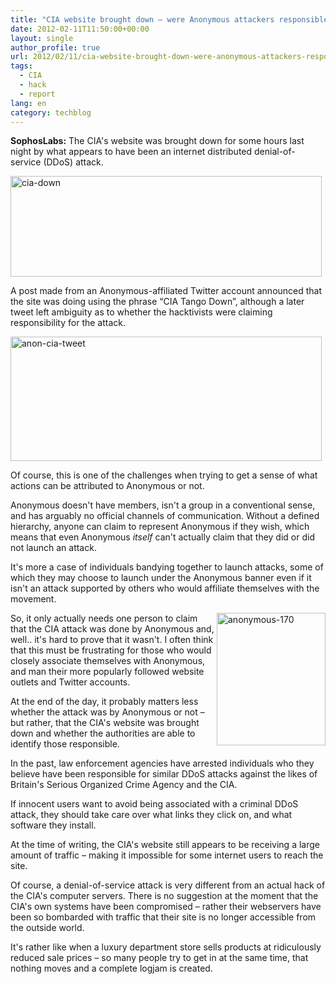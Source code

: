 ```yaml
---
title: "CIA website brought down – were Anonymous attackers responsible?"
date: 2012-02-11T11:50:00+00:00
layout: single
author_profile: true
url: 2012/02/11/cia-website-brought-down-were-anonymous-attackers-responsible/
tags:
  - CIA
  - hack
  - report
lang: en
category: techblog
---
```

**SophosLabs:** The CIA's website was brought down for some hours last night by what appears to have been an internet distributed denial-of-service (DDoS) attack. 

[<img title="cia-down" border="0" alt="cia-down" src="http://lh5.ggpht.com/-SgwkBv_vBow/TzZN5_Wj5NI/AAAAAAAAErc/LWOysDWNwOA/cia-down_thumb%25255B2%25255D.jpg?imgmax=800" width="498" height="161" />](http://lh6.ggpht.com/-OYhRpfQoh4Q/TzZN2MT3jdI/AAAAAAAAErU/u_j4c7HWskE/s1600-h/cia-down%25255B4%25255D.jpg) 

A post made from an Anonymous-affiliated Twitter account announced that the site was doing using the phrase “CIA Tango Down”, although a later tweet left ambiguity as to whether the hacktivists were claiming responsibility for the attack. 

[<img title="anon-cia-tweet" border="0" alt="anon-cia-tweet" src="http://lh3.ggpht.com/-2o8AftVcUCQ/TzZOlBwkJ2I/AAAAAAAAErs/XGf4owiwRgk/anon-cia-tweet_thumb%25255B2%25255D.jpg?imgmax=800" width="498" height="199" />](http://lh5.ggpht.com/-HeFIj8mW0w0/TzZOhhaUg5I/AAAAAAAAErk/FB18GXY8DfU/s1600-h/anon-cia-tweet%25255B4%25255D.jpg) 

Of course, this is one of the challenges when trying to get a sense of what actions can be attributed to Anonymous or not. 

Anonymous doesn't have members, isn't a group in a conventional sense, and has arguably no official channels of communication. Without a defined hierarchy, anyone can claim to represent Anonymous if they wish, which means that even Anonymous _itself_ can't actually claim that they did or did not launch an attack. 

It's more a case of individuals bandying together to launch attacks, some of which they may choose to launch under the Anonymous banner even if it isn't an attack supported by others who would affiliate themselves with the movement. 

[<img title="anonymous-170" border="0" alt="anonymous-170" align="right" src="http://lh6.ggpht.com/-G0NkoWgDufw/TzZPDBOzbXI/AAAAAAAAEr8/f3SDQ0Xprw4/anonymous-170_thumb.jpg?imgmax=800" width="174" height="212" />](http://lh5.ggpht.com/-Ff5_qz0irMc/TzZOpUgZNkI/AAAAAAAAEr0/xvdTjIpSJdo/s1600-h/anonymous-170%25255B2%25255D.jpg)So, it only actually needs one person to claim that the CIA attack was done by Anonymous and, well.. it's hard to prove that it wasn't. I often think that this must be frustrating for those who would closely associate themselves with Anonymous, and man their more popularly followed website outlets and Twitter accounts. 

At the end of the day, it probably matters less whether the attack was by Anonymous or not – but rather, that the CIA's website was brought down and whether the authorities are able to identify those responsible. 

In the past, law enforcement agencies have arrested individuals who they believe have been responsible for similar DDoS attacks against the likes of Britain's Serious Organized Crime Agency and the CIA. 

If innocent users want to avoid being associated with a criminal DDoS attack, they should take care over what links they click on, and what software they install. 

At the time of writing, the CIA's website still appears to be receiving a large amount of traffic – making it impossible for some internet users to reach the site. 

Of course, a denial-of-service attack is very different from an actual hack of the CIA's computer servers. There is no suggestion at the moment that the CIA's own systems have been compromised – rather their webservers have been so bombarded with traffic that their site is no longer accessible from the outside world. 

It's rather like when a luxury department store sells products at ridiculously reduced sale prices – so many people try to get in at the same time, that nothing moves and a complete logjam is created.